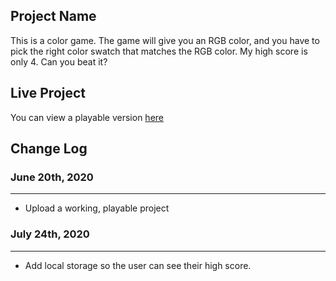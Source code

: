 ## Project Name

This is a color game. The game will give you an RGB color, and you have to pick the right color swatch that matches the RGB color. My high score is only 4. Can you beat it?

## Live Project

You can view a playable version [here](https://rperry99.github.io/color-game/)

## Change Log

### June 20th, 2020

---

- Upload a working, playable project

### July 24th, 2020

---

- Add local storage so the user can see their high score.
